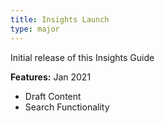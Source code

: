 ```yaml
---
title: Insights Launch
type: major
---
```


Initial release of this Insights Guide

**Features:**
Jan 2021
* Draft Content
* Search Functionality
